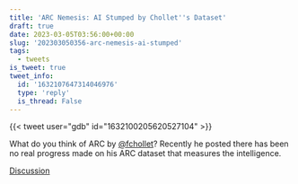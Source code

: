 ```yaml
---
title: 'ARC Nemesis: AI Stumped by Chollet''s Dataset'
draft: true
date: 2023-03-05T03:56:00+00:00
slug: '202303050356-arc-nemesis-ai-stumped'
tags:
  - tweets
is_tweet: true
tweet_info:
  id: '1632107647314046976'
  type: 'reply'
  is_thread: False
---
```




{{< tweet user="gdb" id="1632100205620527104" >}}

What do you think of ARC by [@fchollet](https://x.com/fchollet)? Recently he posted there has been no real progress made on his ARC dataset that measures the intelligence.

[Discussion](https://x.com/sytelus/status/1632107647314046976)
